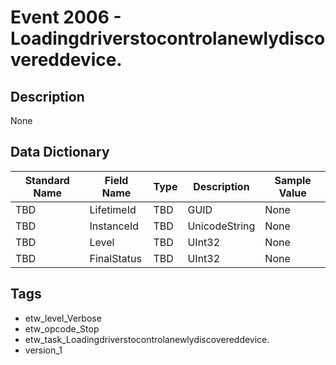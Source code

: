 # Event 2006 - Loadingdriverstocontrolanewlydiscovereddevice.

## Description
None

## Data Dictionary
|Standard Name|Field Name|Type|Description|Sample Value|
|---|---|---|---|---|
|TBD|LifetimeId|TBD|GUID|None|None|
|TBD|InstanceId|TBD|UnicodeString|None|None|
|TBD|Level|TBD|UInt32|None|None|
|TBD|FinalStatus|TBD|UInt32|None|None|

## Tags
* etw_level_Verbose
* etw_opcode_Stop
* etw_task_Loadingdriverstocontrolanewlydiscovereddevice.
* version_1